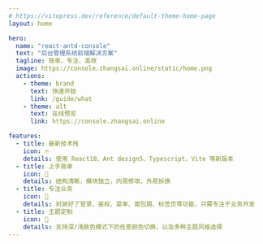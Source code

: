 ```yaml
---
# https://vitepress.dev/reference/default-theme-home-page
layout: home

hero:
  name: "react-antd-console"
  text: "后台管理系统前端解决方案"
  tagline: 简单、专注、高效
  image: https://console.zhangsai.online/static/home.png
  actions:
    - theme: brand
      text: 快速开始
      link: /guide/what
    - theme: alt
      text: 在线预览
      link: https://console.zhangsai.online

features:
  - title: 最新技术栈
    icon: 🔥
    details: 使用 React18、Ant design5、Typescript、Vite 等新版本
  - title: 上手简单
    icon: 🔧
    details: 结构清晰，模块独立，内易修改，外易拆换
  - title: 专注业务
    icon: 🎯
    details: 封装好了登录、鉴权、菜单、面包屑、标签页等功能，只需专注于业务开发
  - title: 主题定制
    icon: 🎨
    details: 支持深/浅肤色模式下的任意颜色切换，以及多种主题风格选择
---
```

